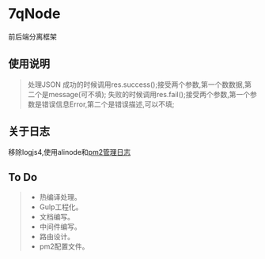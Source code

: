 # 7qNode
前后端分离框架

## 使用说明
> 处理JSON
> 成功的时候调用res.success();接受两个参数,第一个数数据,第二个是message(可不填);
> 失败的时候调用res.fail();接受两个参数,第一个参数是错误信息Error,第二个是错误描述,可以不填;

## 关于日志
移除logjs4,使用alinode和[pm2管理日志](https://wohugb.gitbooks.io/pm2/content/features/log.html)

## To Do
> * 热编译处理。
> * Gulp工程化。
> * 文档编写。
> * 中间件编写。
> * 路由设计。
> * pm2配置文件。
